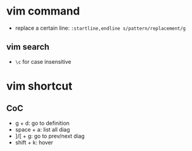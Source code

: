 # vim command
- replace a certain line: `:startline,endline s/pattern/replacement/g`

## vim search
- `\c` for case insensitive



# vim shortcut
## CoC
- g + d: go to definition
- space + a: list all diag
- ]/[ + g: go to prev/next diag
- shift + k: hover
